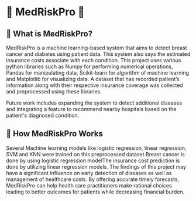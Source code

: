 # 🏥 MedRiskPro 🏥 </h1>



## 🤖 What is MedRiskPro?

MedRiskPro is a machine learning-based system that aims to detect breast cancer and diabetes using patient data. This system also says the estimated insurance costs associate with each condition. This project uses various python libraries such as Numpy for performing numerical operations, Pandas for manipulating data, Scikit-learn for algorithm of machine learning and Matplotlib for visualizing data. A dataset that has recorded patient’s information along with their respective insurance coverage was collected and preprocessed using these libraries.

Future work includes expanding the system to detect additional diseases and integrating a feature to recommend nearby hospitals based on the patient's diagnosed condition.


## 🚀 How MedRiskPro Works

Several Machine learning models like logistic regression, linear regression, SVM and KNN were trained on this preprocessed dataset.Breast cancer is done by using logistic regression modelThe insurance cost prediction is done by utilizing linear regression models. The findings of this project may have a significant influence on early detection of diseases as well as management of healthcare costs. By offering accurate timely forecasts, MedRiskPro can help health care practitioners make rational choices leading to better outcomes for patients while decreasing financial burden.

